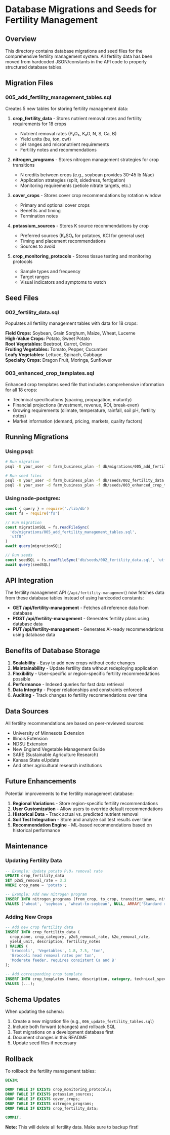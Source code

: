 # Database Migrations and Seeds for Fertility Management

## Overview

This directory contains database migrations and seed files for the comprehensive fertility management system. All fertility data has been moved from hardcoded JSON/constants in the API code to properly structured database tables.

## Migration Files

### 005_add_fertility_management_tables.sql

Creates 5 new tables for storing fertility management data:

1. **crop_fertility_data** - Stores nutrient removal rates and fertility requirements for 18 crops
   - Nutrient removal rates (P₂O₅, K₂O, N, S, Ca, B)
   - Yield units (bu, ton, cwt)
   - pH ranges and micronutrient requirements
   - Fertility notes and recommendations

2. **nitrogen_programs** - Stores nitrogen management strategies for crop transitions
   - N credits between crops (e.g., soybean provides 30-45 lb N/ac)
   - Application strategies (split, sidedress, fertigation)
   - Monitoring requirements (petiole nitrate targets, etc.)

3. **cover_crops** - Stores cover crop recommendations by rotation window
   - Primary and optional cover crops
   - Benefits and timing
   - Termination notes

4. **potassium_sources** - Stores K source recommendations by crop
   - Preferred sources (K₂SO₄ for potatoes, KCl for general use)
   - Timing and placement recommendations
   - Sources to avoid

5. **crop_monitoring_protocols** - Stores tissue testing and monitoring protocols
   - Sample types and frequency
   - Target ranges
   - Visual indicators and symptoms to watch

## Seed Files

### 002_fertility_data.sql

Populates all fertility management tables with data for 18 crops:

**Field Crops:** Soybean, Grain Sorghum, Maize, Wheat, Lucerne  
**High-Value Crops:** Potato, Sweet Potato  
**Root Vegetables:** Beetroot, Carrot, Onion  
**Fruiting Vegetables:** Tomato, Pepper, Cucumber  
**Leafy Vegetables:** Lettuce, Spinach, Cabbage  
**Specialty Crops:** Dragon Fruit, Moringa, Sunflower

### 003_enhanced_crop_templates.sql

Enhanced crop templates seed file that includes comprehensive information for all 18 crops:

- Technical specifications (spacing, propagation, maturity)
- Financial projections (investment, revenue, ROI, break-even)
- Growing requirements (climate, temperature, rainfall, soil pH, fertility notes)
- Market information (demand, pricing, markets, quality factors)

## Running Migrations

### Using psql:

```bash
# Run migration
psql -U your_user -d farm_business_plan -f db/migrations/005_add_fertility_management_tables.sql

# Run seed files
psql -U your_user -d farm_business_plan -f db/seeds/002_fertility_data.sql
psql -U your_user -d farm_business_plan -f db/seeds/003_enhanced_crop_templates.sql
```

### Using node-postgres:

```javascript
const { query } = require('./lib/db')
const fs = require('fs')

// Run migration
const migrationSQL = fs.readFileSync(
  'db/migrations/005_add_fertility_management_tables.sql',
  'utf8'
)
await query(migrationSQL)

// Run seeds
const seedSQL = fs.readFileSync('db/seeds/002_fertility_data.sql', 'utf8')
await query(seedSQL)
```

## API Integration

The fertility management API (`/api/fertility-management`) now fetches data from these database tables instead of using hardcoded constants:

- **GET /api/fertility-management** - Fetches all reference data from database
- **POST /api/fertility-management** - Generates fertility plans using database data
- **PUT /api/fertility-management** - Generates AI-ready recommendations using database data

## Benefits of Database Storage

1. **Scalability** - Easy to add new crops without code changes
2. **Maintainability** - Update fertility data without redeploying application
3. **Flexibility** - User-specific or region-specific fertility recommendations possible
4. **Performance** - Indexed queries for fast data retrieval
5. **Data Integrity** - Proper relationships and constraints enforced
6. **Auditing** - Track changes to fertility recommendations over time

## Data Sources

All fertility recommendations are based on peer-reviewed sources:

- University of Minnesota Extension
- Illinois Extension
- NDSU Extension
- New England Vegetable Management Guide
- SARE (Sustainable Agriculture Research)
- Kansas State eUpdate
- And other agricultural research institutions

## Future Enhancements

Potential improvements to the fertility management database:

1. **Regional Variations** - Store region-specific fertility recommendations
2. **User Customization** - Allow users to override default recommendations
3. **Historical Data** - Track actual vs. predicted nutrient removal
4. **Soil Test Integration** - Store and analyze soil test results over time
5. **Recommendation Engine** - ML-based recommendations based on historical performance

## Maintenance

### Updating Fertility Data

```sql
-- Example: Update potato P₂O₅ removal rate
UPDATE crop_fertility_data
SET p2o5_removal_rate = 3.2
WHERE crop_name = 'potato';

-- Example: Add new nitrogen program
INSERT INTO nitrogen_programs (from_crop, to_crop, transition_name, nitrogen_credit, recommendations)
VALUES ('wheat', 'soybean', 'wheat-to-soybean', NULL, ARRAY['Standard rotation practices']);
```

### Adding New Crops

```sql
-- Add new crop fertility data
INSERT INTO crop_fertility_data (
  crop_name, crop_category, p2o5_removal_rate, k2o_removal_rate,
  yield_unit, description, fertility_notes
) VALUES (
  'broccoli', 'Vegetables', 1.8, 7.5, 'ton',
  'Broccoli head removal rates per ton',
  'Moderate feeder, requires consistent Ca and B'
);

-- Add corresponding crop template
INSERT INTO crop_templates (name, description, category, technical_specs, financial_projections, growing_requirements, market_info)
VALUES (...);
```

## Schema Updates

When updating the schema:

1. Create a new migration file (e.g., `006_update_fertility_tables.sql`)
2. Include both forward (changes) and rollback SQL
3. Test migrations on a development database first
4. Document changes in this README
5. Update seed files if necessary

## Rollback

To rollback the fertility management tables:

```sql
BEGIN;

DROP TABLE IF EXISTS crop_monitoring_protocols;
DROP TABLE IF EXISTS potassium_sources;
DROP TABLE IF EXISTS cover_crops;
DROP TABLE IF EXISTS nitrogen_programs;
DROP TABLE IF EXISTS crop_fertility_data;

COMMIT;
```

**Note:** This will delete all fertility data. Make sure to backup first!
